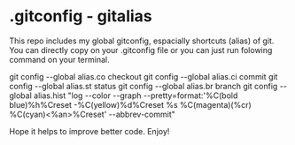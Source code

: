 # .gitconfig - gitalias
This repo includes my global gitconfig, espacially shortcuts (alias) of git. 
You can directly copy on your .gitconfig file or you can just run folowing command on your terminal.

git config --global alias.co checkout
git config --global alias.ci commit
git config --global alias.st status
git config --global alias.br branch
git config --global alias.hist "log --color --graph --pretty=format:'%C(bold blue)%h%Creset -%C(yellow)%d%Creset %s %C(magenta)(%cr) %C(cyan)<%an>%Creset' --abbrev-commit"

Hope it helps to improve better code. Enjoy!
